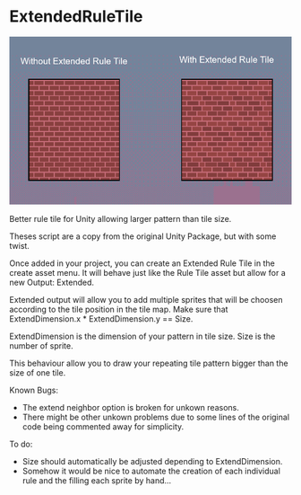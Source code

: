 # ExtendedRuleTile

![alt text](https://github.com/FaithGamer/ExtendedRuleTile/blob/master/header.png?raw=true)

Better rule tile for Unity allowing larger pattern than tile size.

Theses script are a copy from the original Unity Package, but with some twist.

Once added in your project, you can create an Extended Rule Tile in the create asset menu.
It will behave just like the Rule Tile asset but allow for a new Output: Extended.

Extended output will allow you to add multiple sprites that will be choosen according to the tile position in the tile map.
Make sure that ExtendDimension.x * ExtendDimension.y  == Size.

ExtendDimension is the dimension of your pattern in tile size. Size is the number of sprite.

This behaviour allow you to draw your repeating tile pattern bigger than the size of one tile.

Known Bugs:

- The extend neighbor option is broken for unkown reasons.
- There might be other unkown problems due to some lines of the original code being commented away for simplicity.

To do:

- Size should automatically be adjusted depending to ExtendDimension.
- Somehow it would be nice to automate the creation of each individual rule and the filling each sprite by hand...
